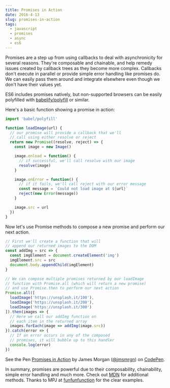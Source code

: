 ```yaml
---
title: Promises in Action
date: 2016-4-13
slug: promises-in-action
tags:
  - javascript
  - promises
  - async
  - es6
---
```


Promises are a step up from using callbacks to deal with asynchronicity for several reasons. They're composable and chainable, and help remedy issues created by callback trees as they become more complex. Callbacks don't execute in parallel or provide simple error handling like promises do. We can easily pass them around and integrate elsewhere even though we don't have their values yet.

ES6 includes promises natively, but non-supported browsers can be easily polyfilled with [babelify/polyfill](https://www.npmjs.com/package/babelify-es6-polyfill) or similar.

Here's a basic function showing a promise in action:

```javascript
import 'babel/polyfill'

function loadImage(url) {
  // our promise will provide a callback that we'll
  // call using either resolve or reject
  return new Promise((resolve, reject) => {
    const image = new Image()

    image.onload = function() {
      // if successful, we'll call resolve with our image
      resolve(image)
    }

    image.onError = function() {
      // if it fails, we'll call reject with our error message
      const message = `Could not load image at ${url}`
      reject(new Error(message))
    }

    image.src = url
  })
}
```

Now let's use Promise methods to compose a new promise and perform our next action.
```javascript
// First we'll create a function that will
// append our returned images to the DOM
const addImg = src => {
  const imgElement = document.createElement('img')
  imgElement.src = src
  document.body.appendChild(imgElement)
}

// We can compose multiple promises returned by our loadImage
// function with Promise.all (which will return a new promise)
// and use Promise.then to perform our next action
Promise.all([
  loadImage('https://unsplash.it/100'),
  loadImage('https://unsplash.it/200'),
  loadImage('https://unsplash.it/300')
]).then(images => {
  // Here we call our addImg function on
  // each item in the returned array
  images.forEach(image => addImg(image.src))
}).catch(error => {
  // If an error occurs in any of the composed
  // promises, it will bubble up to this handler
  console.log(error)
})
```
<p data-height="50" data-theme-id="dark" data-slug-hash="831286f5f74cd235eaaf8766fd95513e" data-default-tab="js" data-user="jmsmrgn" data-embed-version="2" data-pen-title="Promises in Action" class="codepen">See the Pen <a href="https://codepen.io/jmsmrgn/pen/831286f5f74cd235eaaf8766fd95513e/">Promises in Action</a> by James Morgan (<a href="http://codepen.io/jmsmrgn">@jmsmrgn</a>) on <a href="http://codepen.io">CodePen</a>.</p>
<script async src="https://production-assets.codepen.io/assets/embed/ei.js"></script>

In summary, promises are powerful due to their composability, chainability, simple error handling and much more. Check out [MDN](https://developer.mozilla.org/en-US/docs/Web/JavaScript/Reference/Global_Objects/Promise) for additional methods. Thanks to MPJ at [funfunfunction](https://www.youtube.com/channel/UCO1cgjhGzsSYb1rsB4bFe4Q) for the clear examples.
